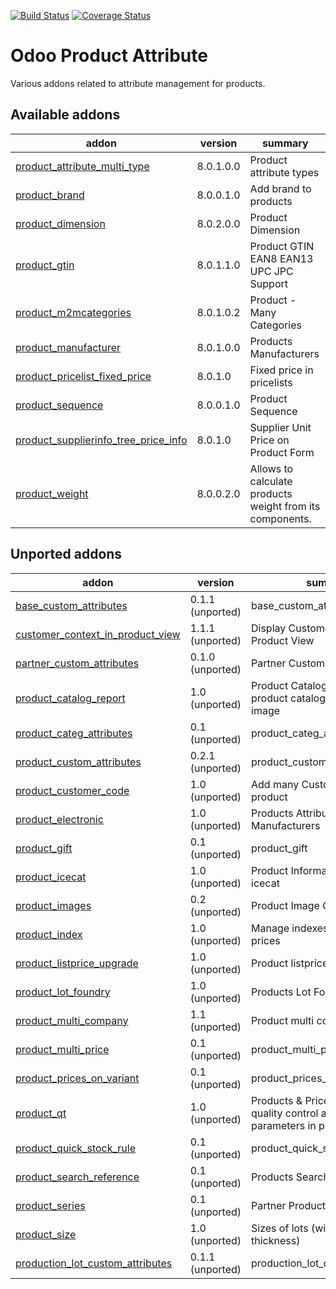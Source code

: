 [![Build Status](https://travis-ci.org/OCA/product-attribute.svg?branch=8.0)](https://travis-ci.org/OCA/product-attribute)
[![Coverage Status](https://coveralls.io/repos/OCA/product-attribute/badge.png?branch=8.0)](https://coveralls.io/r/OCA/product-attribute?branch=8.0)

Odoo Product Attribute
======================

Various addons related to attribute management for products.

[//]: # (addons)
Available addons
----------------
addon | version | summary
--- | --- | ---
[product_attribute_multi_type](product_attribute_multi_type/) | 8.0.1.0.0 | Product attribute types
[product_brand](product_brand/) | 8.0.0.1.0 | Add brand to products
[product_dimension](product_dimension/) | 8.0.2.0.0 | Product Dimension
[product_gtin](product_gtin/) | 8.0.1.1.0 | Product GTIN EAN8 EAN13 UPC JPC Support
[product_m2mcategories](product_m2mcategories/) | 8.0.1.0.2 | Product - Many Categories
[product_manufacturer](product_manufacturer/) | 8.0.1.0.0 | Products Manufacturers
[product_pricelist_fixed_price](product_pricelist_fixed_price/) | 8.0.1.0 | Fixed price in pricelists
[product_sequence](product_sequence/) | 8.0.0.1.0 | Product Sequence
[product_supplierinfo_tree_price_info](product_supplierinfo_tree_price_info/) | 8.0.1.0 | Supplier Unit Price on Product Form
[product_weight](product_weight/) | 8.0.0.2.0 | Allows to calculate products weight from its components.

Unported addons
---------------
addon | version | summary
--- | --- | ---
[base_custom_attributes](base_custom_attributes/) | 0.1.1 (unported) | base_custom_attributes
[customer_context_in_product_view](customer_context_in_product_view/) | 1.1.1 (unported) | Display Customer Price in Product View
[partner_custom_attributes](partner_custom_attributes/) | 0.1.0 (unported) | Partner Custom Attributes
[product_catalog_report](product_catalog_report/) | 1.0 (unported) | Product Catalog - Print Report of product catalog with product image
[product_categ_attributes](product_categ_attributes/) | 0.1 (unported) | product_categ_attributes
[product_custom_attributes](product_custom_attributes/) | 0.2.1 (unported) | product_custom_attributes
[product_customer_code](product_customer_code/) | 1.0 (unported) | Add many Customers' Codes in product
[product_electronic](product_electronic/) | 1.0 (unported) | Products Attributes & Manufacturers
[product_gift](product_gift/) | 0.1 (unported) | product_gift
[product_icecat](product_icecat/) | 1.0 (unported) | Product Information Import from icecat
[product_images](product_images/) | 0.2 (unported) | Product Image Gallery
[product_index](product_index/) | 1.0 (unported) | Manage indexes on products prices
[product_listprice_upgrade](product_listprice_upgrade/) | 1.0 (unported) | Product listprice upgrade
[product_lot_foundry](product_lot_foundry/) | 1.0 (unported) | Products Lot Foundry
[product_multi_company](product_multi_company/) | 1.1 (unported) | Product multi company
[product_multi_price](product_multi_price/) | 0.1 (unported) | product_multi_price
[product_prices_on_variant](product_prices_on_variant/) | 0.1 (unported) | product_prices_on_variant
[product_qt](product_qt/) | 1.0 (unported) | Products & Pricelists - Define quality control and testing parameters in product
[product_quick_stock_rule](product_quick_stock_rule/) | 0.1 (unported) | product_quick_stock_rule
[product_search_reference](product_search_reference/) | 0.1 (unported) | Products Search Reference
[product_series](product_series/) | 0.1 (unported) | Partner Product Series
[product_size](product_size/) | 1.0 (unported) | Sizes of lots (width, length, thickness)
[production_lot_custom_attributes](production_lot_custom_attributes/) | 0.1.1 (unported) | production_lot_custom_attributes

[//]: # (end addons)

